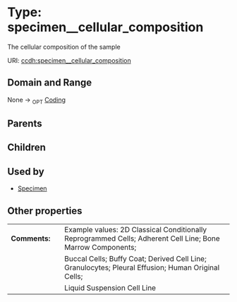 
# Type: specimen__cellular_composition


The cellular composition of the sample

URI: [ccdh:specimen__cellular_composition](https://example.org/ccdh/specimen__cellular_composition)


## Domain and Range

None ->  <sub>OPT</sub> [Coding](Coding.md)

## Parents


## Children


## Used by

 * [Specimen](Specimen.md)

## Other properties

|  |  |  |
| --- | --- | --- |
| **Comments:** | | Example values: 2D Classical Conditionally Reprogrammed Cells; Adherent Cell Line; Bone Marrow Components; |
|  | | Buccal Cells; Buffy Coat; Derived Cell Line; Granulocytes; Pleural Effusion; Human Original Cells; |
|  | | Liquid Suspension Cell Line  |

